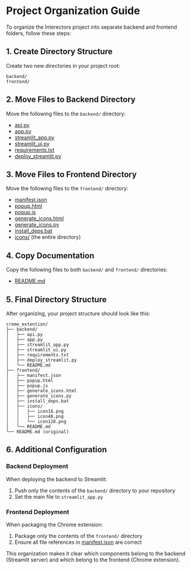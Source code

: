 # Project Organization Guide

To organize the Interectors project into separate backend and frontend folders, follow these steps:

## 1. Create Directory Structure

Create two new directories in your project root:
```
backend/
frontend/
```

## 2. Move Files to Backend Directory

Move the following files to the `backend/` directory:
- [api.py](file:///e:/FastAPi/Langchain/models/1LLM/crome%20extention/api.py)
- [app.py](file:///e:/FastAPi/Langchain/models/1LLM/crome%20extention/app.py)
- [streamlit_app.py](file:///e:/FastAPi/Langchain/models/1LLM/crome%20extention/streamlit_app.py)
- [streamlit_ui.py](file:///e:/FastAPi/Langchain/models/1LLM/crome%20extention/streamlit_ui.py)
- [requirements.txt](file:///e:/FastAPi/Langchain/models/1LLM/crome%20extention/requirements.txt)
- [deploy_streamlit.py](file:///e:/FastAPi/Langchain/models/1LLM/crome%20extention/deploy_streamlit.py)

## 3. Move Files to Frontend Directory

Move the following files to the `frontend/` directory:
- [manifest.json](file:///e:/FastAPi/Langchain/models/1LLM/crome%20extention/manifest.json)
- [popup.html](file:///e:/FastAPi/Langchain/models/1LLM/crome%20extention/popup.html)
- [popup.js](file:///e:/FastAPi/Langchain/models/1LLM/crome%20extention/popup.js)
- [generate_icons.html](file:///e:/FastAPi/Langchain/models/1LLM/crome%20extention/generate_icons.html)
- [generate_icons.py](file:///e:/FastAPi/Langchain/models/1LLM/crome%20extention/generate_icons.py)
- [install_deps.bat](file:///e:/FastAPi/Langchain/models/1LLM/crome%20extention/install_deps.bat)
- [icons/](file:///e:/FastAPi/Langchain/models/1LLM/crome%20extention/icons) (the entire directory)

## 4. Copy Documentation

Copy the following files to both `backend/` and `frontend/` directories:
- [README.md](file:///e:/FastAPi/Langchain/models/1LLM/crome%20extention/README.md)

## 5. Final Directory Structure

After organizing, your project structure should look like this:

```
crome_extention/
├── backend/
│   ├── api.py
│   ├── app.py
│   ├── streamlit_app.py
│   ├── streamlit_ui.py
│   ├── requirements.txt
│   ├── deploy_streamlit.py
│   └── README.md
├── frontend/
│   ├── manifest.json
│   ├── popup.html
│   ├── popup.js
│   ├── generate_icons.html
│   ├── generate_icons.py
│   ├── install_deps.bat
│   ├── icons/
│   │   ├── icon16.png
│   │   ├── icon48.png
│   │   └── icon128.png
│   └── README.md
└── README.md (original)
```

## 6. Additional Configuration

### Backend Deployment
When deploying the backend to Streamlit:
1. Push only the contents of the `backend/` directory to your repository
2. Set the main file to `streamlit_app.py`

### Frontend Deployment
When packaging the Chrome extension:
1. Package only the contents of the `frontend/` directory
2. Ensure all file references in [manifest.json](file:///e:/FastAPi/Langchain/models/1LLM/crome%20extention/manifest.json) are correct

This organization makes it clear which components belong to the backend (Streamlit server) and which belong to the frontend (Chrome extension).